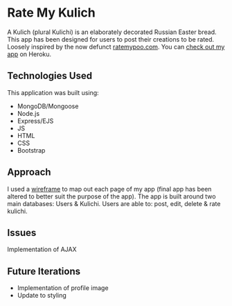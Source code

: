 # Rate My Kulich
A Kulich (plural Kulichi) is an elaborately decorated Russian Easter bread. This app has been designed for users to post their creations to be rated. Loosely inspired by the now defunct [ratemypoo.com](https://web.archive.org/web/20220101080721/https://www.ratemypoo.com/).
You can [check out my app](https://rate-my-kulich.herokuapp.com/) on Heroku.

## Technologies Used
This application was built using:
- MongoDB/Mongoose
- Node.js
- Express/EJS
- JS
- HTML
- CSS
- Bootstrap

## Approach
I used a [wireframe](https://balsamiq.cloud/solja5p/pgjz2tz) to map out each page of my app (final app has been altered to better suit the purpose of the app). 
The app is built around two main databases: Users & Kulichi.
Users are able to: post, edit, delete & rate kulichi. 

## Issues
Implementation of AJAX


## Future Iterations
- Implementation of profile image 
- Update to styling


